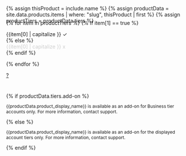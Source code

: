 {% assign thisProduct = include.name %}
{% assign productData = site.data.products.items | where: "slug", thisProduct | first %}
{% assign productTiers = productData.tiers %}


<div class="popover" data-popover data-active-class="popover--active">
<div class="flex flex--wrap waffle" style="margin-top: -25px;margin-bottom: 40px;" >

{% for item in productTiers %}
{% if item[1] == true %}
<div class="flex__column flex__column--shrink">
        <span class="badge badge--{% if item[0] == 'add-on' %}success{% else %}primary{%endif%}"> {{item[0] | capitalize }} ✓ </span>
</div>
{% else %}
<div class="flex__column flex__column--shrink">
        <span class="badge badge--gray" style="opacity:0.2"> {{item[0] | capitalize }} x </span>
        </div>
{% endif %}

{% endfor %}
<div class="flex__column flex__column--shrink" style="padding-top:0px">
<a class="recent-contributor__button button-link" href="#" data-popover-target="contributors">?</a>
</div>
</div>



<div class="popover__body" data-popover-body="contributors">
{% if productData.tiers.add-on %}
<p style="font-size:12px">{{productData.product_display_name}} is available as an add-on for Business tier accounts only. For more information, contact support.</p>
{% else %}
<p style="font-size:12px">{{productData.product_display_name}} is available as an add-on for the displayed account tiers only. For more information, contact support.</p>
{% endif %}
</div>
</div>


<!--
{% if productData.tiers.free %}
<div class="flex__column flex__column--shrink">
        <span class="badge badge--primary">Free ✓</span>
</div>
{% else %}
Free x</span>
</div>
{% endif %}
{% if productData.tiers.team %}
<div class="flex__column flex__column--shrink">
        <span class="badge badge--success">Team ✓</span>
</div>
{% else %}
<div class="flex__column flex__column--shrink">
        <span class="badge badge--gray" style="opacity:0.2">Team x</span>
</div>
{% endif %}
{% if productData.tiers.business %}
<div class="flex__column flex__column--shrink">
        <span class="badge badge--primary">Business ✓</span>
</div>
{% else %}
<div class="flex__column flex__column--shrink">
        <span class="badge badge--gray" style="opacity:0.2">Business x</span>
</div>
{% endif %}
{% if productData.tiers.add-on %}
<div class="flex__column flex__column--shrink">
        <span class="badge badge--success">+ Add-on</span>
</div>
{% else %}
<div class="flex__column flex__column--shrink">
        <span class="badge badge--gray" style="opacity:0.2">Add-on x</span>
</div>
{% endif %}
</div>

-->
